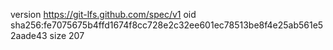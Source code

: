 version https://git-lfs.github.com/spec/v1
oid sha256:fe7075675b4ffd1674f8cc728e2c32ee601ec78513be8f4e25ab561e52aade43
size 207
